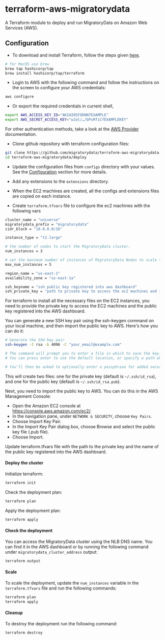 # terraform-aws-migratorydata

A Terraform module to deploy and run MigratoryData on Amazon Web Services (AWS).

## Configuration

- To download and install Terraform, follow the steps given [here](https://www.terraform.io/downloads.html).

```bash
# for MacOS use brew
brew tap hashicorp/tap
brew install hashicorp/tap/terraform
```

- Login to AWS with the following command and follow the instructions on the screen to configure your AWS credentials:

```bash
aws configure
```

- Or export the required credentials in current shell,

```bash
export AWS_ACCESS_KEY_ID="AKIAIOSFODNN7EXAMPLE"
export AWS_SECRET_ACCESS_KEY="wJal/…/bPxRfiCYEXAMPLEKEY"
```

  For other authentication methods, take a look at the [AWS
  Provider](https://registry.terraform.io/providers/hashicorp/aws/latest/docs#authentication)
  documentation.

- Clone github repository with terraform configuration files:

```sh
git clone https://github.com/migratorydata/terraform-aws-migratorydata.git
cd terraform-aws-migratorydata/deploy
```

- Update the configuration files from `configs` directory with your values. See the [Configuration](https://migratorydata.com/docs/server/configuration/) section for more details.

- Add any extensions to the `extensions` directory.

- When the EC2 machines are created, all the configs and extensions files are copied on each instance.

- Create `terraform.tfvars` file to configure the ec2 machines with the following vars

```bash
cluster_name = "universe"
migratorydata_prefix = "migratorydata"
cidr_block = "10.0.0.0/16"

instance_type = "t2.large"

# the number of nodes to start the MigratoryData cluster.
num_instances = 3

# set the maximum number of instances of MigratoryData Nodes to scale the deployment when necessary
max_num_instances = 5

region_name = "us-east-1"
availability_zone = "us-east-1a"

ssh_keyname = "ssh public key registered into aws dashboard"
ssh_private_key = "path to private key to access the ec2 machines and install all the necessary files"
```
For terraform to install all the necessary files on the EC2 instances, you need to provide the private key to access the EC2 machines and the public key registered into the AWS dashboard.

You can generate a new SSH key pair using the ssh-keygen command on your local machine, and then import the public key to AWS. Here's how you can do it:

```bash
# Generate the SSH key pair
ssh-keygen -t rsa -b 4096 -C "your_email@example.com"

# The command will prompt you to enter a file in which to save the key.
# You can press enter to use the default location, or specify a path where you want your key pair to be saved.

# You'll then be asked to optionally enter a passphrase for added security.
```

This will create two files: one for the private key (default is `~/.ssh/id_rsa`), and one for the public key (default is `~/.ssh/id_rsa.pub`).

Next, you need to import the public key to AWS. You can do this in the AWS Management Console:

- Open the Amazon EC2 console at https://console.aws.amazon.com/ec2/.
- In the navigation pane, under `NETWORK & SECURITY`, choose `Key Pairs`.
- Choose Import Key Pair.
- In the Import Key Pair dialog box, choose Browse and select the public key file (.pub file).
- Choose Import.

Update terraform.tfvars file with the path to the private key and the name of the public key registered into the AWS dashboard.


#### Deploy the cluster

Initialize terraform:

```bash
terraform init
```

Check the deployment plan:

```bash
terraform plan
```

Apply the deployment plan:

```bash
terraform apply
```

#### Check the deployment

You can access the MigratoryData cluster using the NLB DNS name. You can find it in the AWS dashboard or by running the following command under `migratorydata_cluster_address` output:

```bash
terraform output 
```

#### Scale

To scale the deployment, update the `num_instances` variable in the `terraform.tfvars` file and run the following commands:

```bash
terraform plan
terraform apply
```

#### Cleanup

To destroy the deployment run the following command:

```bash
terraform destroy
```
